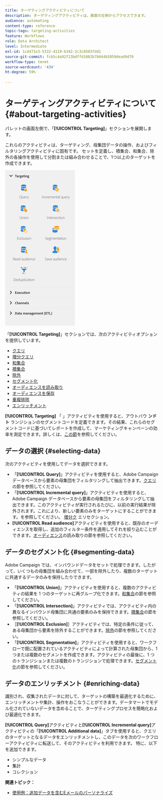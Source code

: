 ```yaml
---
title: ターゲティングアクティビティについて
description: ターゲティングアクティビティは、画面の左側からアクセスできます。
audience: automating
content-type: reference
topic-tags: targeting-activities
feature: Workflows
role: Data Architect
level: Intermediate
exl-id: 1cd471e3-5332-4119-b342-2c3c8503fdd1
source-git-commit: fcb5c4a92f23bdffd1082b7b044b5859dead9d70
workflow-type: tm+mt
source-wordcount: '434'
ht-degree: 59%

---
```


# ターゲティングアクティビティについて{#about-targeting-activities}

パレットの画面左側で、「**[!UICONTROL Targeting]**」セクションを展開します。

これらのアクティビティは、ターゲティング、母集団データの操作、およびフィルタリングアクティビティに固有です。 セットを定義し、積集合、和集合、除外の各操作を使用して分割または組み合わせることで、1つ以上のターゲットを作成できます。

![](assets/wkf_targeting_activities.png)

「**[!UICONTROL Targeting]**」セクションでは、次のアクティビティオプションを提供しています。

* [クエリ](../../automating/using/query.md)
* [増分クエリ](../../automating/using/incremental-query.md)
* [和集合](../../automating/using/union.md)
* [積集合](../../automating/using/intersection.md)
* [除外](../../automating/using/exclusion.md)
* [セグメント化](../../automating/using/segmentation.md)
* [オーディエンスを読み取り](../../automating/using/read-audience.md)
* [オーディエンスを保存](../../automating/using/save-audience.md)
* [重複排除](../../automating/using/deduplication.md)
* [エンリッチメント](../../automating/using/enrichment.md)

**[!UICONTROL Targeting]** 「 」アクティビティを使用すると、アウトバウ **ンドト** ランジションのセグメントコードを定義できます。その結果、これらのセグメントコードに基づいてレポートを作成して、マーケティングキャンペーンの効率を測定できます。詳しくは、[この節](../../reporting/using/creating-a-report-workflow-segment.md)を参照してください。

## データの選択 {#selecting-data}

次のアクティビティを使用してデータを選択できます。

* 「**[!UICONTROL Query]**」アクティビティを使用すると、Adobe Campaign データベースから要素の母集団をフィルタリングして抽出できます。[クエリ](../../automating/using/query.md)の節を参照してください。
* 「**[!UICONTROL Incremental query]**」アクティビティを使用すると、Adobe Campaign データベースから要素の母集団をフィルタリングして抽出できます。このアクティビティが実行されるたびに、以前の実行結果が除外されます。これにより、新しい要素のみをターゲットにすることができます。を参照してください。 [増分ク](../../automating/using/incremental-query.md) エリセクション。
* **[!UICONTROL Read audience]**&#x200B;アクティビティを使用すると、既存のオーディエンスを取得し、追加のフィルター条件を適用してそれを絞り込むことができます。[オーディエンス](../../automating/using/read-audience.md)の読み取りの節を参照してください。

## データのセグメント化 {#segmenting-data}

Adobe Campaign では、インバウンドデータをセットで処理できます。したがって、いくつもの母集団を組み合わせて、一部を除外したり、複数のターゲットに共通するデータのみを保持したりできます。

* 「**[!UICONTROL Union]**」アクティビティを使用すると、複数のアクティビティの結果を 1 つのターゲットに再グループ化できます。[和集合](../../automating/using/union.md)の節を参照してください。
* 「**[!UICONTROL Intersection]**」アクティビティでは、アクティビティ内の異なるインバウンド母集団に共通の要素のみを保持できます。[積集合](../../automating/using/intersection.md)の節を参照してください。
* ［**[!UICONTROL Exclusion]**］アクティビティでは、特定の条件に従って、ある母集団から要素を除外することができます。[除外](../../automating/using/exclusion.md)の節を参照してください。
* 「**[!UICONTROL Segmentation]**」アクティビティを使用すると、ワークフローで既に配置されているアクティビティによって計算された母集団から、1 つまたは複数のセグメントを作成できます。アクティビティの最後に、1 つのトランジションまたは複数のトランジションで処理できます。[セグメント化](../../automating/using/segmentation.md)の節を参照してください。

## データのエンリッチメント {#enriching-data}

識別され、収集されたデータに対して、ターゲットの構築を最適化するために、エンリッチメントや集計、操作をおこなうことができます。データマートでモデル化されていないデータを含めることで、ターゲティングプロセスを簡略化および最適化できます。

**[!UICONTROL Query]**&#x200B;アクティビティと&#x200B;**[!UICONTROL Incremental query]**&#x200B;アクティビティの「**[!UICONTROL Additional data]**」タブを使用すると、クエリのターゲットとなるデータをエンリッチメントし、このデータを次のワークフローアクティビティに転送して、そのアクティビティを利用できます。 特に、以下を追加できます。

* シンプルなデータ
* 集計
* コレクション

**関連トピック：**

* [使用例：追加データを含むEメールのパーソナライズ](../../automating/using/personalizing-email-with-additional-data.md)
